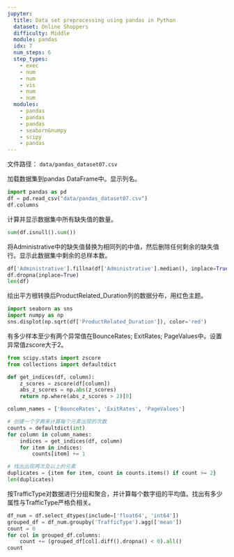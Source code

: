 ```yaml
---
jupyter:
  title: Data set preprocessing using pandas in Python
  dataset: Online Shoppers
  difficulty: Middle
  module: pandas
  idx: 7
  num_steps: 6
  step_types:
    - exec
    - num
    - num
    - vis
    - num
    - num
  modules:
    - pandas
    - pandas
    - pandas
    - seaborn&numpy
    - scipy
    - pandas
---
```


文件路径： `data/pandas_dataset07.csv`

加载数据集到pandas DataFrame中。显示列名。

```python
import pandas as pd
df = pd.read_csv("data/pandas_dataset07.csv")
df.columns
```

计算并显示数据集中所有缺失值的数量。

```python
sum(df.isnull().sum())
```

将Administrative中的缺失值替换为相同列的中值，然后删除任何剩余的缺失值行。显示此数据集中剩余的总样本数。

```python
df['Administrative'].fillna(df['Administrative'].median(), inplace=True)
df.dropna(inplace=True)
len(df)
```

绘出平方根转换后ProductRelated_Duration列的数据分布，用红色主题。

```python
import seaborn as sns
import numpy as np
sns.displot(np.sqrt(df['ProductRelated_Duration']), color='red')
```

有多少样本至少有两个异常值在BounceRates; ExitRates; PageValues中。设置异常值zscore大于2。

```python
from scipy.stats import zscore
from collections import defaultdict

def get_indices(df, column):
    z_scores = zscore(df[column])
    abs_z_scores = np.abs(z_scores)
    return np.where(abs_z_scores > 2)[0]

column_names = ['BounceRates', 'ExitRates', 'PageValues']

# 创建一个字典来计算每个元素出现的次数
counts = defaultdict(int)
for column in column_names:
    indices = get_indices(df, column)
    for item in indices:
        counts[item] += 1

# 找出出现两次及以上的元素
duplicates = {item for item, count in counts.items() if count >= 2}
len(duplicates)
```

按TrafficType对数据进行分组和聚合，并计算每个数字组的平均值。找出有多少属性与TrafficType严格负相关。

```python
df_num = df.select_dtypes(include=['float64', 'int64'])
grouped_df = df_num.groupby('TrafficType').agg(['mean'])
count = 0
for col in grouped_df.columns:
    count += (grouped_df[col].diff().dropna() < 0).all()
count
```